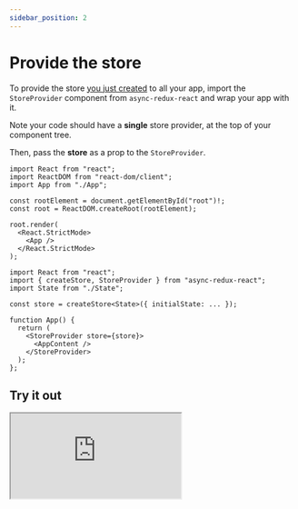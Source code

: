 ```yaml
---
sidebar_position: 2
---
```


# Provide the store

To provide the store [you just created](./store-and-state) to all your app,
import the `StoreProvider` component from `async-redux-react` and wrap your app with it.

Note your code should have a **single** store provider, at the top of your component tree.

Then, pass the **store** as a prop to the `StoreProvider`.

```tsx title="index.tsx"
import React from "react";
import ReactDOM from "react-dom/client";
import App from "./App";

const rootElement = document.getElementById("root")!;
const root = ReactDOM.createRoot(rootElement);

root.render(
  <React.StrictMode>
    <App />
  </React.StrictMode>
);
```

```tsx title="App.tsx"
import React from "react";
import { createStore, StoreProvider } from "async-redux-react";
import State from "./State";

const store = createStore<State>({ initialState: ... });

function App() {
  return (
    <StoreProvider store={store}>
      <AppContent />
    </StoreProvider>
  );
};
```

## Try it out

<iframe
src="https://codesandbox.io/embed/w8djq4?view=editor&module=%2Fsrc%2FApp.tsx&hidenavigation=1&fontsize=12.5&editorsize=70&previewwindow=browser&hidedevtools=1&hidenavigation=1"
style={{ width:'100%', height: '400px', borderRight:'1px solid black' }}
title="counter-async-redux-example"
sandbox="allow-forms allow-modals allow-popups allow-presentation allow-same-origin allow-scripts"
/>

<hr></hr>

Next, let's see how to access the store's state from any component.

